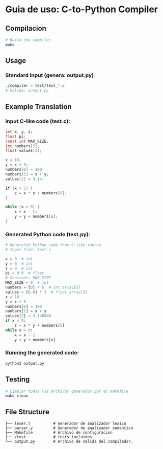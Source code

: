 # Guia de uso: C-to-Python Compiler 

## Compilacion

```bash
# Build the compiler
make
```

## Usage

### Standard Input (genera: output.py)
```bash
./compiler < test/test_*.c
# Salida: output.py
```

## Example Translation

### Input C-like code (test.c):
```c
int x, y, z;
float pi;
const int MAX_SIZE;
int numbers[5];
float values[3];

x = 10;
y = x + 5;
numbers[0] = 100;
numbers[1] = x + y;
values[2] = 3.14;

if (x > 5) {
    z = x * y + numbers[0];
}

while (x > 0) {
    x = x - 1;
    y = y + numbers[x];
}
```

### Generated Python code (test.py):
```python
# Generated Python code from C-like source
# Input file: test.c

x = 0  # int
y = 0  # int
z = 0  # int
pi = 0.0  # float
# Constant: MAX_SIZE
MAX_SIZE = 0  # int
numbers = [0] * 5  # int array[5]
values = [0.0] * 3  # float array[3]
x = 10
y = x + 5
numbers[0] = 100
numbers[1] = x + y
values[2] = 3.140000
if x > 5:
    z = x * y + numbers[0]
while x > 0:
    x = x - 1
    y = y + numbers[x]
```

### Running the generated code:
```bash
python3 output.py
```

## Testing

```bash
# Limpiar todos los archivos generados por el makefile
make clean
```

## File Structure
```
├── lexer.l          # Generador de analizador lexico
├── parser.y         # Generador de analizador semantico
├── Makefile         # Archivo de configuracion
├── /test            # tests incluidos.
└── output.py        # Archivo de salida del compilador.
```

